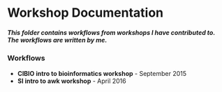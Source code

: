 # Workshop Documentation  

##### This folder contains workflows from workshops I have contributed to. The workflows are written by me.  

### Workflows

* **CIBIO intro to bioinformatics workshop** - September 2015
* **SI intro to awk workshop** - April 2016 
